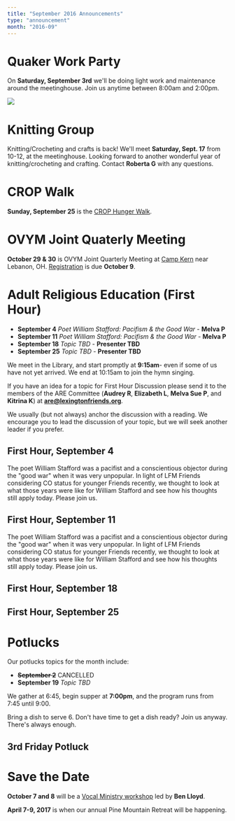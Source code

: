```yaml
---
title: "September 2016 Announcements"
type: "announcement"
month: "2016-09"
---
```


# Quaker Work Party

On **Saturday, September 3rd** we'll be doing light work and maintenance around
the meetinghouse.  Join us anytime between 8:00am and 2:00pm.

![](/images/work-party-20160903.jpg)

# Knitting Group

Knitting/Crocheting and crafts is back!  We'll meet **Saturday, Sept. 17** from
10-12, at the meetinghouse.  Looking forward to another wonderful year of
knitting/crocheting and crafting.  Contact **Roberta G** with any questions.

# CROP Walk

**Sunday, September 25** is the [CROP Hunger Walk](http://www.crophungerwalk.org/lexingtonky).

# OVYM Joint Quaterly Meeting

**October 29 & 30** is OVYM Joint Quarterly Meeting at [Camp Kern](http://campkern.org/) near Lebanon, OH.  [Registration](http://ovym.quaker.org/qmdocuments/2016JQMRegistration.pdf) is due **October 9**.


# Adult Religious Education (First Hour)

* **September 4** *Poet William Stafford: Pacifism & the Good War* - **Melva P**
* **September 11** *Poet William Stafford: Pacifism & the Good War* - **Melva P**
* **September 18** *Topic TBD* - **Presenter TBD**
* **September 25** *Topic TBD* - **Presenter TBD**

We meet in the Library, and start promptly at **9:15am**- even if some of us have
not yet arrived.  We end at 10:15am to join the hymn singing.

If you have an idea for a topic for First Hour Discussion please send it to
the members of the ARE Committee (**Audrey R**, **Elizabeth L**, **Melva
Sue P**, and **Kitrina K**) at **are@lexingtonfriends.org**.

We usually (but not always) anchor the discussion with a reading.  We encourage
you to lead the discussion of your topic, but we will seek another leader if
you prefer.

## First Hour, September 4

The poet William Stafford was a pacifist and a conscientious objector during
the "good war" when it was very unpopular. In light of LFM Friends
considering CO status for younger Friends recently, we thought to look at what
those years were like for William Stafford and see how his thoughts still apply
today. Please join us.

## First Hour, September 11

The poet William Stafford was a pacifist and a conscientious objector during
the "good war" when it was very unpopular. In light of LFM Friends
considering CO status for younger Friends recently, we thought to look at what
those years were like for William Stafford and see how his thoughts still apply
today. Please join us.

## First Hour, September 18
## First Hour, September 25

# Potlucks

Our potlucks topics for the month include:

* ~~**September 2**~~ CANCELLED
* **September 19** *Topic TBD*

We gather at 6:45, begin supper at **7:00pm**, and the program runs from 7:45 until 9:00.

Bring a dish to serve 6. Don't have time to get a dish ready?  Join us anyway.
There's always enough.  

## 3rd Friday Potluck

# Save the Date

**October 7 and 8** will be a [Vocal Ministry workshop](/announcents/2016-10/#vocal-ministry-workshop) led by **Ben Lloyd**.

**April 7-9, 2017** is when our annual Pine Mountain Retreat will be happening.

